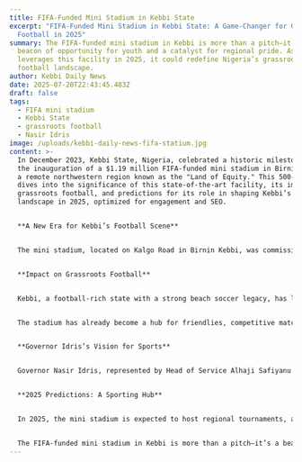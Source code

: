 ```yaml
---
title: FIFA-Funded Mini Stadium in Kebbi State
excerpt: "FIFA-Funded Mini Stadium in Kebbi State: A Game-Changer for Grassroots
  Football in 2025"
summary: The FIFA-funded mini stadium in Kebbi is more than a pitch—it’s a
  beacon of opportunity for youth and a catalyst for regional pride. As Kebbi
  leverages this facility in 2025, it could redefine Nigeria’s grassroots
  football landscape.
author: Kebbi Daily News
date: 2025-07-20T22:43:45.483Z
draft: false
tags:
  - FIFA mini stadium
  - Kebbi State
  - grassroots football
  - Nasir Idris
image: /uploads/kebbi-daily-news-fifa-statium.jpg
content: >-
  In December 2023, Kebbi State, Nigeria, celebrated a historic milestone with
  the inauguration of a $1.19 million FIFA-funded mini stadium in Birnin Kebbi,
  a remote northwestern region known as the "Land of Equity." This 500-word blog
  dives into the significance of this state-of-the-art facility, its impact on
  grassroots football, and predictions for its role in shaping Kebbi’s sports
  landscape in 2025, optimized for engagement and SEO.


  **A New Era for Kebbi’s Football Scene**


  The mini stadium, located on Kalgo Road in Birnin Kebbi, was commissioned through the FIFA Forward Programme, a global initiative to boost football development. Initially launched in September 2020 with a vibrant groundbreaking ceremony led by then-Governor Abubakar Atiku Bagudu, the project faced delays due to the COVID-19 pandemic but was completed under Governor Nasir Idris’s administration. The facility, built by ARON Nigeria Ltd., features an artificial pitch and a 267-seat stand, expandable to 5,000, making it Nigeria’s first FIFA-funded stadium of its kind. The state government contributed four hectares of land and ₦19 million in compensation to landowners, showcasing a collaborative effort with the Nigeria Football Federation (NFF).


  **Impact on Grassroots Football**


  Kebbi, a football-rich state with a strong beach soccer legacy, has long faced a shortage of modern facilities. The new stadium addresses this gap, providing a top-class venue for local youth to hone their skills. As FIFA’s Solomon Mudege noted at the inauguration, the facility empowers both male and female players, fostering inclusivity. Local teen Zeynup Dauda, quoted in FIFA reports, called the pitch “magical,” reflecting its transformative effect on aspiring athletes dreaming of representing Nigeria’s Super Eagles or Super Falcons.


  The stadium has already become a hub for friendlies, competitive matches, and training sessions. Kebbi’s vibrant football culture, with the region boasting the most amateur teams in Nigeria’s northwest, is poised to thrive. The facility supports talents like those from Discovery Talents, who reached the 2025 Amapro Football Championship final, signaling a bright future for local players.


  **Governor Idris’s Vision for Sports**


  Governor Nasir Idris, represented by Head of Service Alhaji Safiyanu Garba-Bena at the commissioning, emphasized the stadium’s role in reducing youth idleness and promoting health. His administration is reviving the Annual Sports Festival and supporting clubs like Kebbi United and Beach Soccer Club to compete globally. Idris’s commitment, paired with NFF’s promise to enhance the stadium’s standards, positions Kebbi as a sports development leader.


  **2025 Predictions: A Sporting Hub**


  In 2025, the mini stadium is expected to host regional tournaments, attracting scouts and boosting Kebbi’s profile. With Nigeria’s football infrastructure growing—evidenced by a second FIFA-funded pitch in Delta State—the facility could spark a grassroots revolution. However, challenges like maintenance costs and security concerns, given recent banditry in Kebbi, must be addressed to ensure accessibility.


  The FIFA-funded mini stadium in Kebbi is more than a pitch—it’s a beacon of opportunity for youth and a catalyst for regional pride. As Kebbi leverages this facility in 2025, it could redefine Nigeria’s grassroots football landscape.
---
```

